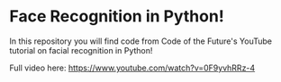 # Face Recognition in Python!

In this repository you will find code from Code of the Future's YouTube tutorial on facial recognition in Python!

Full video here:
https://www.youtube.com/watch?v=0F9yvhRRz-4
